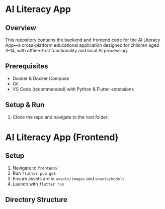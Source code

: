 # AI Literacy App

## Overview
This repository contains the backend and frontend code for the AI Literacy App—a cross-platform educational application designed for children aged 3-14, with offline-first functionality and local AI processing.

## Prerequisites
- Docker & Docker Compose
- Git
- VS Code (recommended) with Python & Flutter extensions

## Setup & Run
1. Clone the repo and navigate to the root folder:

# AI Literacy App (Frontend)

## Setup

1. Navigate to `frontend/`
2. Run `flutter pub get`
3. Ensure assets are in `assets/images` and `assets/models`
4. Launch with `flutter run`

## Directory Structure
